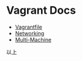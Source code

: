 # Vagrant Docs

* [Vagrantfile](vagrantfile)
* [Networking](networking)
* [Multi-Machine](multi-machine)

以上